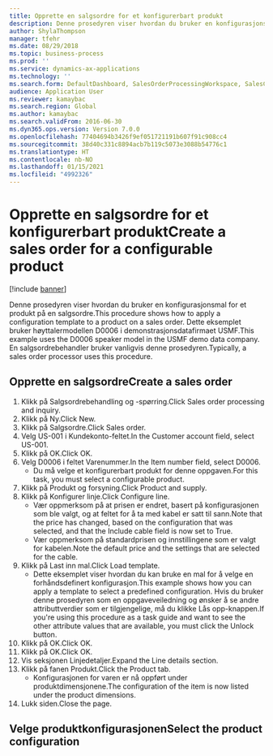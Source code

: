```yaml
---
title: Opprette en salgsordre for et konfigurerbart produkt
description: Denne prosedyren viser hvordan du bruker en konfigurasjonsmal for et produkt på en salgsordre.
author: ShylaThompson
manager: tfehr
ms.date: 08/29/2018
ms.topic: business-process
ms.prod: ''
ms.service: dynamics-ax-applications
ms.technology: ''
ms.search.form: DefaultDashboard, SalesOrderProcessingWorkspace, SalesCreateOrder, SalesTable, PCRuntimeConfigurator, PCTemplateConfigurationSelection
audience: Application User
ms.reviewer: kamaybac
ms.search.region: Global
ms.author: kamaybac
ms.search.validFrom: 2016-06-30
ms.dyn365.ops.version: Version 7.0.0
ms.openlocfilehash: 77404694b3426f9ef051721191b607f91c908cc4
ms.sourcegitcommit: 38d40c331c8894acb7b119c5073e3088b54776c1
ms.translationtype: HT
ms.contentlocale: nb-NO
ms.lasthandoff: 01/15/2021
ms.locfileid: "4992326"
---
```

# <a name="create-a-sales-order-for-a-configurable-product"></a><span data-ttu-id="eb175-103">Opprette en salgsordre for et konfigurerbart produkt</span><span class="sxs-lookup"><span data-stu-id="eb175-103">Create a sales order for a configurable product</span></span>

[!include [banner](../../includes/banner.md)]

<span data-ttu-id="eb175-104">Denne prosedyren viser hvordan du bruker en konfigurasjonsmal for et produkt på en salgsordre.</span><span class="sxs-lookup"><span data-stu-id="eb175-104">This procedure shows how to apply a configuration template to a product on a sales order.</span></span> <span data-ttu-id="eb175-105">Dette eksemplet bruker høyttalermodellen D0006 i demonstrasjonsdatafirmaet USMF.</span><span class="sxs-lookup"><span data-stu-id="eb175-105">This example uses the D0006 speaker model in the USMF demo data company.</span></span> <span data-ttu-id="eb175-106">En salgsordrebehandler bruker vanligvis denne prosedyren.</span><span class="sxs-lookup"><span data-stu-id="eb175-106">Typically, a sales order processor uses this procedure.</span></span>


## <a name="create-a-sales-order"></a><span data-ttu-id="eb175-107">Opprette en salgsordre</span><span class="sxs-lookup"><span data-stu-id="eb175-107">Create a sales order</span></span>
1. <span data-ttu-id="eb175-108">Klikk på Salgsordrebehandling og -spørring.</span><span class="sxs-lookup"><span data-stu-id="eb175-108">Click Sales order processing and inquiry.</span></span>
2. <span data-ttu-id="eb175-109">Klikk på Ny.</span><span class="sxs-lookup"><span data-stu-id="eb175-109">Click New.</span></span>
3. <span data-ttu-id="eb175-110">Klikk på Salgsordre.</span><span class="sxs-lookup"><span data-stu-id="eb175-110">Click Sales order.</span></span>
4. <span data-ttu-id="eb175-111">Velg US-001 i Kundekonto-feltet.</span><span class="sxs-lookup"><span data-stu-id="eb175-111">In the Customer account field, select US-001.</span></span> 
5. <span data-ttu-id="eb175-112">Klikk på OK.</span><span class="sxs-lookup"><span data-stu-id="eb175-112">Click OK.</span></span>
6. <span data-ttu-id="eb175-113">Velg D0006 i feltet Varenummer.</span><span class="sxs-lookup"><span data-stu-id="eb175-113">In the Item number field, select D0006.</span></span>
    * <span data-ttu-id="eb175-114">Du må velge et konfigurerbart produkt for denne oppgaven.</span><span class="sxs-lookup"><span data-stu-id="eb175-114">For this task, you must select a configurable product.</span></span>  
7. <span data-ttu-id="eb175-115">Klikk på Produkt og forsyning.</span><span class="sxs-lookup"><span data-stu-id="eb175-115">Click Product and supply.</span></span>
8. <span data-ttu-id="eb175-116">Klikk på Konfigurer linje.</span><span class="sxs-lookup"><span data-stu-id="eb175-116">Click Configure line.</span></span>
    * <span data-ttu-id="eb175-117">Vær oppmerksom på at prisen er endret, basert på konfigurasjonen som ble valgt, og at feltet for å ta med kabel er satt til sann.</span><span class="sxs-lookup"><span data-stu-id="eb175-117">Note that the price has changed, based on the configuration that was selected, and that the Include cable field is now set to True.</span></span>  
    * <span data-ttu-id="eb175-118">Vær oppmerksom på standardprisen og innstillingene som er valgt for kabelen.</span><span class="sxs-lookup"><span data-stu-id="eb175-118">Note the default price and the settings that are selected for the cable.</span></span>  
9. <span data-ttu-id="eb175-119">Klikk på Last inn mal.</span><span class="sxs-lookup"><span data-stu-id="eb175-119">Click Load template.</span></span>
    * <span data-ttu-id="eb175-120">Dette eksemplet viser hvordan du kan bruke en mal for å velge en forhåndsdefinert konfigurasjon.</span><span class="sxs-lookup"><span data-stu-id="eb175-120">This example shows how you can apply a template to select a predefined configuration.</span></span> <span data-ttu-id="eb175-121">Hvis du bruker denne prosedyren som en oppgaveveiledning og ønsker å se andre attributtverdier som er tilgjengelige, må du klikke Lås opp-knappen.</span><span class="sxs-lookup"><span data-stu-id="eb175-121">If you're using this procedure as a task guide and want to see the other attribute values that are available, you must click the Unlock button.</span></span>  
10. <span data-ttu-id="eb175-122">Klikk på OK.</span><span class="sxs-lookup"><span data-stu-id="eb175-122">Click OK.</span></span>
11. <span data-ttu-id="eb175-123">Klikk på OK.</span><span class="sxs-lookup"><span data-stu-id="eb175-123">Click OK.</span></span>
12. <span data-ttu-id="eb175-124">Vis seksjonen Linjedetaljer.</span><span class="sxs-lookup"><span data-stu-id="eb175-124">Expand the Line details section.</span></span>
13. <span data-ttu-id="eb175-125">Klikk på fanen Produkt.</span><span class="sxs-lookup"><span data-stu-id="eb175-125">Click the Product tab.</span></span>
    * <span data-ttu-id="eb175-126">Konfigurasjonen for varen er nå oppført under produktdimensjonene.</span><span class="sxs-lookup"><span data-stu-id="eb175-126">The configuration of the item is now listed under the product dimensions.</span></span>  
14. <span data-ttu-id="eb175-127">Lukk siden.</span><span class="sxs-lookup"><span data-stu-id="eb175-127">Close the page.</span></span>

## <a name="select-the-product-configuration"></a><span data-ttu-id="eb175-128">Velge produktkonfigurasjonen</span><span class="sxs-lookup"><span data-stu-id="eb175-128">Select the product configuration</span></span>

